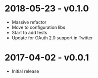 # 2018-05-23 - v0.1.0
- Massive refactor
- Move to configuration libs
- Start to add tests
- Update for OAuth 2.0 support in Twitter

# 2017-04-02 - v0.0.1
- Initial release